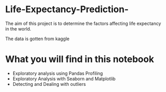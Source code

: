 # Life-Expectancy-Prediction-

The aim of this project is to determine the factors affecting life expectancy in the world.

The data is gotten from kaggle

# What you will find in this notebook
* Exploratory analysis using Pandas Profiling 
* Exploratory Analysis with Seaborn and Matplotlib
* Detecting and Dealing with outliers

